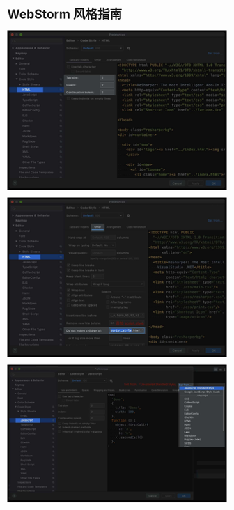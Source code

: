 # WebStorm 风格指南

![webstorm-style-guide-1](img/webstorm-style-guide-1.jpg)

![webstorm-style-guide-2](img/webstorm-style-guide-2.jpg)

![webstorm-style-guide-3](img/webstorm-style-guide-3.jpg)
